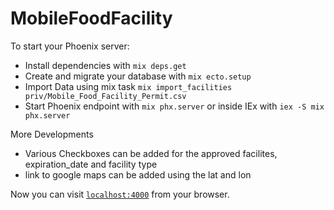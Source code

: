 # MobileFoodFacility

To start your Phoenix server:

  * Install dependencies with `mix deps.get`
  * Create and migrate your database with `mix ecto.setup`
  * Import Data using mix task `mix import_facilities priv/Mobile_Food_Facility_Permit.csv`
  * Start Phoenix endpoint with `mix phx.server` or inside IEx with `iex -S mix phx.server`


More Developments
  * Various Checkboxes can be added for the approved facilites, expiration_date and facility type 
  * link to google maps can be added using the lat and lon


Now you can visit [`localhost:4000`](http://localhost:4000) from your browser.
